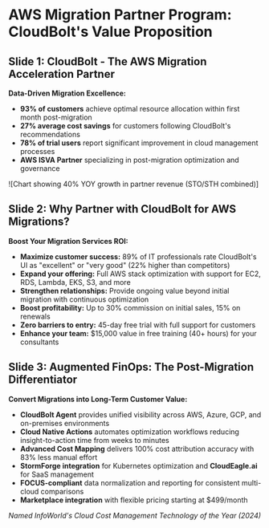# AWS Migration Partner Program: CloudBolt's Value Proposition

## Slide 1: CloudBolt - The AWS Migration Acceleration Partner

**Data-Driven Migration Excellence:**

- **93% of customers** achieve optimal resource allocation within first month post-migration
- **27% average cost savings** for customers following CloudBolt's recommendations
- **78% of trial users** report significant improvement in cloud management processes
- **AWS ISVA Partner** specializing in post-migration optimization and governance

![Chart showing 40% YOY growth in partner revenue (STO/STH combined)]

## Slide 2: Why Partner with CloudBolt for AWS Migrations?

**Boost Your Migration Services ROI:**

- **Maximize customer success:** 89% of IT professionals rate CloudBolt's UI as "excellent" or "very good" (22% higher than competitors)
- **Expand your offering:** Full AWS stack optimization with support for EC2, RDS, Lambda, EKS, S3, and more
- **Strengthen relationships:** Provide ongoing value beyond initial migration with continuous optimization
- **Boost profitability:** Up to 30% commission on initial sales, 15% on renewals
- **Zero barriers to entry:** 45-day free trial with full support for customers
- **Enhance your team:** $15,000 value in free training (40+ hours) for your consultants

## Slide 3: Augmented FinOps: The Post-Migration Differentiator

**Convert Migrations into Long-Term Customer Value:**

- **CloudBolt Agent** provides unified visibility across AWS, Azure, GCP, and on-premises environments
- **Cloud Native Actions** automates optimization workflows reducing insight-to-action time from weeks to minutes
- **Advanced Cost Mapping** delivers 100% cost attribution accuracy with 83% less manual effort
- **StormForge integration** for Kubernetes optimization and **CloudEagle.ai** for SaaS management
- **FOCUS-compliant** data normalization and reporting for consistent multi-cloud comparisons
- **Marketplace integration** with flexible pricing starting at $499/month

_Named InfoWorld's Cloud Cost Management Technology of the Year (2024)_

